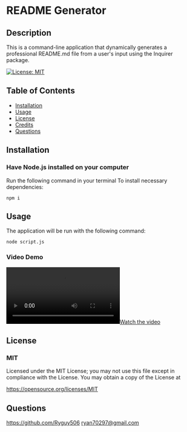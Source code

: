 # README Generator

## Description      
This is a command-line application that dynamically generates a professional README.md file from a user's input using the Inquirer package.

[![License: MIT](https://img.shields.io/badge/License-MIT-yellow.svg)](https://opensource.org/licenses/MIT)

## Table of Contents
* [Installation](#installation)
* [Usage](#usage)
* [License](#license)
* [Credits](#credits)
* [Questions](#questions)

## Installation
### Have Node.js installed on your computer
Run the following command in your terminal To install necessary dependencies:

``` 
npm i
```

## Usage
The application will be run with the following command:
```
node script.js
```
### Video Demo
[![Watch the video](/assets/demo2.mp4)](/assets/demo2.mp4)


## License
### MIT
Licensed under the MIT License; 
 you may not use this file except in compliance with the License. 
 You may obtain a copy of the License at 
 
 https://opensource.org/licenses/MIT 

## Questions
https://github.com/Ryguy506
ryan70297@gmail.com

